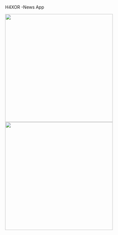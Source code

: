 H4XOR -News App

<img src="https://github.com/Harshit-2/H4X0R/assets/102576901/66914499-07b4-4c30-939e-021cdff5b644" width="350"/>

<img src="https://github.com/Harshit-2/H4X0R/assets/102576901/cb89abae-17a9-4284-a4a0-f7094279e655" width="350" />

